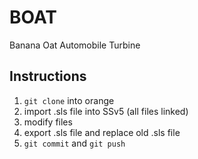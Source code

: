 # BOAT
Banana Oat Automobile Turbine

## Instructions
1. `git clone` into orange
2. import .sls file into SSv5 (all files linked)
3. modify files
4. export .sls file and replace old .sls file
5. `git commit` and `git push`
